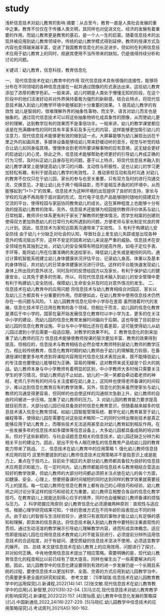 # study
浅析信息技术对幼儿教育的影响
摘要：从古至今，教育一直是人类社会发展的重中之重。教育不仅仅在于传播人类文明，其同样也对促进文化、经济的发展有着重要的作用。而幼儿教育更是教育的基石，是一个人一生的启蒙。随着信息技术的出现并被应用到幼儿教育领域中，传统的幼儿教学模式得到延伸，教师的授课方式及内容也变得越来越丰富，促进了我国教育信息化的长足进步。但如何在利用信息技术应用于幼儿教育上的同时，规避其使用不当所带来的缺陷，仍是值得持续分析和讨论的问题。

关键词：幼儿教育，信息科技，教育信息化	

一、	现代信息技术在幼儿教育中的作用 
	现代信息技术具有很强的连接性，能够将分布在不同领域的各种信息连接在一起并通过图像的形式表达出来，这给幼儿教育添加了浓厚的教学色彩。一般来讲，幼儿时期是人类处于懵懂无知的阶段，在这个阶段中的他们活泼好动并对外界保持着极为强烈的新鲜感，结合此特点，将现代信息技术融入到幼儿的教学环境中能够起到十分重要的效果。
	1. 提高幼儿教学的有效性 
幼儿是智弱的，很难理解外界的抽象性事物，而文字、语言对幼儿而言也是抽象的。通过现代信息技术可以将这些抽象物转化成具象性的图像，从而使幼儿更好的理解，达到教学应有的效果而不是事倍功半。一般来讲，幼儿的教学课堂都应该是在充满趣味性的同时具有丰富多彩及多元化的内容，这样能够更加吸引幼儿的注意力，现代信息技术能够更有效的做到这一点。大屏幕能够为幼儿展现出远在千里之外的如画风景，多媒体设备能够给幼儿带来舒缓动听的音乐，视觉与听觉的结合让幼儿如同身临其境，慢慢体会到老师所要讲解事物的应有意境，这无疑会更好的启迪幼儿的心灵。除此之外，信息技术能够帮助老师更好的引导幼儿养成正确的行为习惯，及时纠正幼儿自身存在的问题。基于以上特点，将现代信息技术融入到幼儿教学课堂上能够提高幼儿学习的兴趣、主动性与积极性，这也让幼儿的学习更加轻松有趣，有利于提高幼儿教学的有效性。
2. 推动家校互动和及时沟通
对幼儿的教育不仅仅只在于幼儿园，家长的参与也至关重要，只有双方及时的进行沟通交流、交换意见，才能让幼儿处于两个相得益彰，而不是相互矛盾的的环境中，从而能够起到“1+1>2”的效果。信息技术为这种环境的出现提供了良好的支持，家长与学校的沟通不再局限于面对面的形式，现代电子信息产品能够随时随地的搭建双方交流的平台，使得校园与家庭协同教育幼儿的成长，这在某种程度上也能够十分有效的提高幼儿教育的效率。另外，信息技术还能够为校园提供教师评价体系与幼儿日常档案，教师评价体系更有利于家长了解教师的整体情况，而学生档案的创建则使得双方更加熟悉幼儿的日常行为和所遇到的问题，方便老师与家长制定优良的育儿计划。因此，信息技术为家校远距离沟通带来了实效性。
3. 有利于构建幼儿安全防线
由于幼儿十分缺乏对社会的认知，导致社会上发生幼儿失踪或是出现各种意外的情况层出不穷，这样不安定的因素对幼儿来说是严重的威胁。信息技术在安全领域也有其独到之处，对幼儿的安全保障有明显的提高作用，如电子定位手表、手环等，能将幼儿所在位置准确的发送给家长，降低幼儿走失或是被拐的风险。通过计算机智能系统建立幼儿身体健康状况评估平台，记录幼儿身高、体重以及基本的身体特征，并对幼儿的日常身体健康状况进行评估。这样的平台能快速发现幼儿身体上所出现的意外状况，同时及时的反馈给园方以及家长，有利于保护幼儿的健康安全，让其免于更多的伤害。所以，将现代信息技术融入到幼儿的安全管理中更有利于构建幼儿安全防线，保障幼儿生命安全并及时应对意外情况的发生。
二、信息技术在幼儿教育中的应用问题
	将信息技术与幼儿教育相结合对园区、家长以及幼儿三方都具有十分重要的作用。但即便如此，在幼儿教育中使用信息技术仍然存在一些问题与风险。
	1. 幼儿园教育信息化较中小学存在差距
	虽然随着时代的发展，信息化技术早已应用在教育的各个领域，但相比于而言，幼儿园的信息化教育是滞后于中小学的。国家在最开始发展信息化教育时以中小学为主，更多的在关注中小学的建设，而幼儿园的信息化教育发展时间偏向于后期，这也导致了目前部分幼儿园的信息化教育设施、平台与中小学相比还存在着差距，这可能使得幼儿从幼儿园过渡到小学后需要一段适应期，对教学的效果不利。
	2. 教育信息化的到来加重了幼儿教师的压力
	信息技术能够使教师授课的层次更加丰富、教育的效果得到提高，但相应的，信息技术与教育相结合必然会增大教师特别是幼儿教师的教学压力。相比较传统教育，信息化教育时期的幼儿教师由于幼儿的理解能力较弱，在备课授课时要更多地考虑到将课程内容用现代信息化技术表现出来，既不能降低幼儿的专注度也要使幼儿能够较为正确、容易的理解，这对教师来说无疑是个巨大的挑战。幼儿教师本身与中小学教师有着明显的区别，中小学教师大多时候只需要关注学生的学习情况，但幼儿教师远不止如此，幼儿的一哭一笑都会牵动着老师的神经，老师几乎所有的时间与关注度都在幼儿身上，这同样也使得老师备课的时间较少，难以达到信息化教育应有的教学效果。另外，信息化的到来虽然使家长与幼儿教师的沟通变得更容易，但同样的也会使这样的沟通频次急剧上升，幼儿教师的自由时间被进一步压缩，加重了幼儿教师的压力。
	3. 对幼儿园的教育能力要求提高
	就目前而言，大部分幼儿园已经具备良好的信息化教育意识，但随着越来越多的信息技术涌入信息化教育领域，如幼儿园智能管理系统、数字化幼儿教育甚至于幼儿编程等等，使得幼儿园在需要在对这些技术略知一二的同时分辨出哪些技术是真正能够应用于幼儿教育上，而哪些技术无法适用甚至会对幼儿教育起到相反作用。在一些发展多年的信息技术如多媒体等信息设备上，大多幼儿园都具备成熟的培训体系，但对于这些新颖的、与社会话题息息相关的信息技术，幼儿园还缺乏分辨力和相关平台的建设力。因此，层出不穷令人眼花缭乱的信息教育产品给幼儿园的教育能力带来了挑战。
三、信息技术在幼儿教育中的应用策略
	1. 强化幼儿教师信息技术应用的技巧
	这里所要提到的幼儿教师信息技术应用策略并不是指意识上或是能力上，重点在于技巧上。目前处于城区的大部分幼儿教师都具备较为良好的信息技术应用意识和能力，在一定时间内，幼儿教师都能将信息技术与教育相结合营造出较好的教学效果，但幼儿教师的大部分时间都必须把关注点放在幼儿的各个方面，如健康、安全、心理上，想要把备课时间缩短的同时达到同样的教学效果就需要技巧上的提高。每一位幼儿教师在信息化教育上都有自己的心得技巧和经验，幼儿教师之间讨论分享这样的技巧和经验尤为重要。幼儿教师互相整合各自的信息化教学技巧，在教育幼儿上就能达到得心应手的境界，同时也会缓解幼儿教师备课的烦恼与压力。
	2. 科学把握应用原则
	幼儿教育信息化必须遵循两种原则：直观性与适应性。根据心理学研究结果可知，个体的思维方式在不同年龄阶段表现出不同的特点。由于幼儿的智弱与生活经验较少，通常只有直观的事物才能让幼儿有足够的感知和理解，即具体的信息表达。将信息技术融入到幼儿教育中要特别注重直观性的贯彻，通过生动活泼的教学展示引导幼儿理解教学内容，进而形成具体概念。适应性即是指幼儿园在应用信息技术教育幼儿时不能盲目进行，必须提前分辨所运用信息技术的合适程度，对于有疑问、遭受质疑的信息技术坚决不使用，必须适宜教学的展开。
四、总结
	本文就信息技术在幼儿教育上的应用效用、问题进行了探讨，并对如何正确、中肯地使用信息技术提出了相应策略。需要明确的是，现代幼儿教育信息化的程度相比以前已经有了很大提高，同样也催生出了一些需要解决的问题。因此，幼儿园教学中的信息化建设要得到有效的进一步发展仍是一个长期且系统的过程，要使信息技术以更加科学、全面、完善的方式应用到幼儿园教学当中，仍需要更多更全面的研究和探索。
参考文献：
[1]李瑞瑞.信息技术在幼儿园教育教学中的运用探究[J].新课程,2022(14):141.
[2]张文敏.现代信息技术在幼儿教育教学中的应用[J].新智慧,2021(35):32-34.
[3]马兰花.现代信息技术对幼儿教育教学的影响探究[J].新课程,2022(22):157.
[4]周怡霞.幼儿教育中信息化发展的策略探讨[J].中国新通信,2022,24(16):227-229.
[5]马晓红.幼儿园教学中信息技术的应用策略探究[J].考试周刊,2021(A5):160-162.

